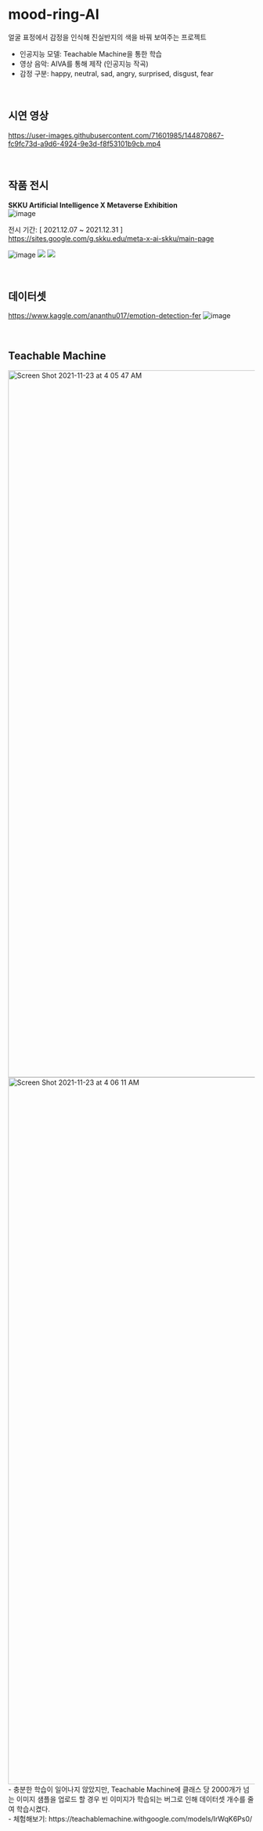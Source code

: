 # mood-ring-AI

얼굴 표정에서 감정을 인식해 진실반지의 색을 바꿔 보여주는 프로젝트
- 인공지능 모델: Teachable Machine을 통한 학습
- 영상 음악: AIVA를 통해 제작 (인공지능 작곡)
- 감정 구분: happy, neutral, sad, angry, surprised, disgust, fear


<br/>

## 시연 영상
https://user-images.githubusercontent.com/71601985/144870867-fc9fc73d-a9d6-4924-9e3d-f8f53101b9cb.mp4

<br/>

## 작품 전시 <br>
**SKKU Artificial Intelligence X Metaverse Exhibition** <br/>
![image](https://user-images.githubusercontent.com/71601985/144872086-53eea111-bbb7-4a71-854a-173c6b5707ea.png)

전시 기간: [ 2021.12.07 ~ 2021.12.31 ] <br/>
https://sites.google.com/g.skku.edu/meta-x-ai-skku/main-page

![image](https://user-images.githubusercontent.com/71601985/144872690-eb7d6591-2be1-4231-8be5-ee111afbb8bd.png)
<img src="https://user-images.githubusercontent.com/71601985/145061520-816ac1ea-aef5-4a2b-8a1e-3a7dbe095ccb.png">
<img src="https://user-images.githubusercontent.com/71601985/145061898-ef951e84-1dbc-4c08-9921-965579be9a98.png">



<br/>

## 데이터셋
https://www.kaggle.com/ananthu017/emotion-detection-fer
![image](https://user-images.githubusercontent.com/71601985/144874366-e44770d3-811e-43e6-9214-aff08d268a7b.png)

<br/>

## Teachable Machine
<img width="1440" alt="Screen Shot 2021-11-23 at 4 05 47 AM" src="https://user-images.githubusercontent.com/71601985/144871026-57565f3c-4c5b-4b47-a81d-195aff6b2dac.png">
<img width="1440" alt="Screen Shot 2021-11-23 at 4 06 11 AM" src="https://user-images.githubusercontent.com/71601985/144871051-1d293b94-4c9c-497f-b3e3-6e920aa28f06.png">
- 충분한 학습이 일어나지 않았지만, Teachable Machine에 클래스 당 2000개가 넘는 이미지 샘플을 업로드 할 경우 빈 이미지가 학습되는 버그로 인해 데이터셋 개수를 줄여 학습시켰다. <br/>
- 체험해보기: https://teachablemachine.withgoogle.com/models/IrWqK6Ps0/
